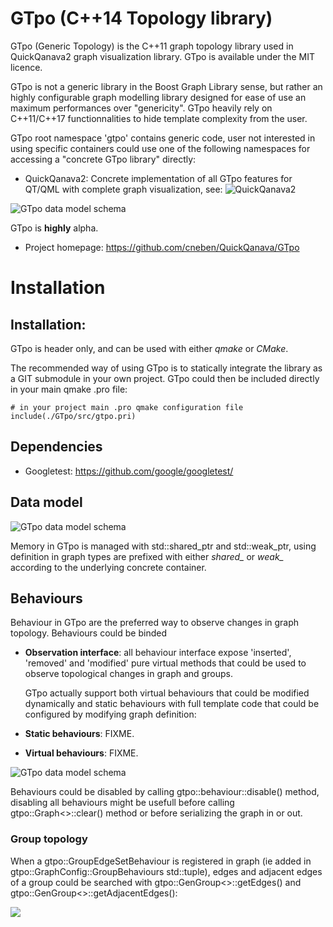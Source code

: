 GTpo  (C++14 Topology library)
===========================

GTpo (Generic Topology) is the C++11 graph topology library used in QuickQanava2 graph visualization library. GTpo is available under the 
MIT licence.

GTpo is not a generic library in the Boost Graph Library sense, but rather an highly configurable graph modelling library designed for
ease of use an maximum performances over "genericity". GTpo heavily rely on C++11/C++17 functionnalities to hide template complexity from the user. 

GTpo root namespace 'gtpo' contains generic code, user not interested in using specific containers could use one of the following namespaces for accessing a 
"concrete GTpo library" directly:
    
* QuickQanava2: Concrete implementation of all GTpo features for QT/QML with complete graph visualization, see: ![QuickQanava2](https://github.com/cneben/QuickQanava)

![GTpo data model schema](https://github.com/cneben/QuickQanava/blob/develop/GTpo/doc/gtpo-datamodel.png)

GTpo is **highly** alpha.

+ Project homepage: https://github.com/cneben/QuickQanava/GTpo

# Installation

## Installation:

GTpo is header only, and can be used with either _qmake_ or _CMake_.

The recommended way of using GTpo is to statically integrate the library as a GIT submodule in your own project. GTpo could then be included directly in your main
qmake .pro file:

~~~~~~~~~~~~~{.cpp}
# in your project main .pro qmake configuration file
include(./GTpo/src/gtpo.pri)
~~~~~~~~~~~~~

## Dependencies

* Googletest: https://github.com/google/googletest/ 

Data model
------------------

![GTpo data model schema](https://github.com/cneben/QuickQanava/blob/develop/GTpo/doc/gtpo-datamodel.png)

  Memory in GTpo is managed with std::shared_ptr and std::weak_ptr, using definition in graph types are prefixed with either *shared_* or *weak_* according
to the underlying concrete container.

Behaviours
-------------

  Behaviour in GTpo are the preferred way to observe changes in graph topology. Behaviours could be binded 

+ **Observation interface**: all behaviour interface expose 'inserted', 'removed' and 'modified' pure virtual methods that could be used to
 observe topological changes in graph and groups.

   GTpo actually support both virtual behaviours that could be modified dynamically and static behaviours with full template code that could be configured
by modifying graph definition:

+ **Static behaviours**: FIXME.
+ **Virtual behaviours**: FIXME.

![GTpo data model schema](https://github.com/cneben/QuickQanava/blob/develop/GTpo/doc/gtpo-behaviours-class.png)


 Behaviours could be disabled by calling gtpo::behaviour::disable() method, disabling all behaviours might be usefull before calling gtpo::Graph<>::clear() method or before serializing the graph in or out.
 
 
### Group topology

When a gtpo::GroupEdgeSetBehaviour is registered in graph (ie added in gtpo::GraphConfig::GroupBehaviours std::tuple), edges and adjacent edges of a group could be searched 
with gtpo::GenGroup<>::getEdges() and gtpo::GenGroup<>::getAdjacentEdges():

![](https://github.com/cneben/QuickQanava/blob/develop/GTpo/doc/gtpo-topo-group_adjacent_edges.png)


